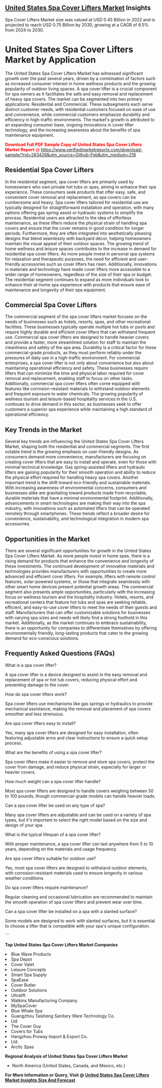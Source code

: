 <h2><a href="https://www.verifiedmarketreports.com/download-sample/?rid=283426&amp;utm_source=Github-Feb&amp;utm_medium=218" target="_blank">United States Spa Cover Lifters Market</a> Insights</h2><p>Spa Cover Lifters Market size was valued at USD 0.45 Billion in 2022 and is projected to reach USD 0.75 Billion by 2030, growing at a CAGR of 6.5% from 2024 to 2030.</p><p> <h1>United States Spa Cover Lifters Market by Application</h1> <p>The United States Spa Cover Lifters Market has witnessed significant growth over the past several years, driven by a combination of factors such as increased consumer interest in home wellness products and the growing popularity of outdoor living spaces. A spa cover lifter is a crucial component for spa owners as it facilitates the safe and easy removal and replacement of heavy spa covers. The market can be segmented into two primary applications: Residential and Commercial. These subsegments each serve distinct customer needs, with residential customers focused on ease of use and convenience, while commercial customers emphasize durability and efficiency in high-traffic environments. The market's growth is attributed to an expanding consumer base, ongoing innovations in cover lifter technology, and the increasing awareness about the benefits of spa maintenance equipment. <p><span class=""><span style="color: #ff0000;"><strong>Download Full PDF Sample Copy of United States Spa Cover Lifters Market Report</strong> @ </span><a href="https://www.verifiedmarketreports.com/download-sample/?rid=283426&amp;utm_source=Github-Feb&amp;utm_medium=218" target="_blank">https://www.verifiedmarketreports.com/download-sample/?rid=283426&amp;utm_source=Github-Feb&amp;utm_medium=218</a></span></p></p> <h2>Residential Spa Cover Lifters</h2> <p>In the residential segment, spa cover lifters are primarily used by homeowners who own private hot tubs or spas, aiming to enhance their spa experience. These consumers seek products that offer easy, safe, and convenient cover removal and replacement, as spa covers can be cumbersome and heavy. Spa cover lifters tailored for residential use are typically designed for straightforward installation and operation, with many options offering gas spring assist or hydraulic systems to simplify the process. Residential users are attracted to the idea of effortless maintenance, as these lifters reduce the physical strain of handling spa covers and ensure that the cover remains in good condition for longer periods. Furthermore, they are often integrated into aesthetically pleasing designs that blend seamlessly with backyard décor, helping homeowners maintain the visual appeal of their outdoor spaces. The growing trend of home wellness and leisure spaces contributes to the increase in demand for residential spa cover lifters. As more people invest in personal spa systems for relaxation and therapeutic purposes, the need for efficient and user-friendly accessories such as cover lifters has risen. Additionally, innovations in materials and technology have made cover lifters more accessible to a wider range of homeowners, regardless of the size of their spa or budget. The residential segment continues to expand as more individuals look to enhance their at-home spa experience with products that ensure ease of maintenance and longevity of their spa equipment. <h2>Commercial Spa Cover Lifters</h2> <p>The commercial segment of the spa cover lifters market focuses on the needs of businesses such as hotels, resorts, spas, and other recreational facilities. These businesses typically operate multiple hot tubs or pools and require highly durable and efficient cover lifters that can withstand frequent use. Commercial spa cover lifters are designed to handle heavier covers and provide a faster, more streamlined solution for staff to maintain the cleanliness and safety of the spa area. Durability is a critical factor for these commercial-grade products, as they must perform reliably under the pressures of daily use in a high-traffic environment. For commercial enterprises, a spa cover lifter is not only about convenience but also about maintaining operational efficiency and safety. These businesses require lifters that can minimize the time and physical labor required for cover removal and replacement, enabling staff to focus on other tasks. Additionally, commercial spa cover lifters often come equipped with features like corrosion-resistant materials to withstand outdoor elements and frequent exposure to water chemicals. The growing popularity of wellness tourism and leisure-based hospitality services in the U.S. continues to drive demand in this sector, as businesses seek to offer customers a superior spa experience while maintaining a high standard of operational efficiency. <h2>Key Trends in the Market</h2> <p>Several key trends are influencing the United States Spa Cover Lifters Market, shaping both the residential and commercial segments. The first notable trend is the growing emphasis on user-friendly designs. As consumers demand more convenience, manufacturers are focusing on creating cover lifters that are easy to install and operate, even for those with minimal technical knowledge. Gas spring-assisted lifters and hydraulic lifters are gaining popularity for their smooth operation and ability to reduce the physical effort required for handling heavy spa covers. Another important trend is the shift toward eco-friendly and sustainable materials. With increasing awareness of environmental concerns, consumers and businesses alike are gravitating toward products made from recyclable, durable materials that have a minimal environmental footprint. Additionally, advancements in smart technologies are making their way into the spa industry, with innovations such as automated lifters that can be operated remotely through smartphones. These trends reflect a broader desire for convenience, sustainability, and technological integration in modern spa accessories. <h2>Opportunities in the Market</h2> <p>There are several significant opportunities for growth in the United States Spa Cover Lifters Market. As more people invest in home spas, there is a rising demand for products that enhance the convenience and longevity of these investments. The continued development of innovative materials and technologies provides manufacturers with opportunities to create more advanced and efficient cover lifters. For example, lifters with remote control features, solar-powered systems, or those that integrate seamlessly with other smart home devices present potential growth areas. The commercial segment also presents ample opportunities, particularly with the increasing focus on wellness tourism and the hospitality industry. Hotels, resorts, and recreational centers that feature hot tubs and spas are seeking reliable, efficient, and easy-to-use cover lifters to meet the needs of their guests and staff. Manufacturers that can offer customizable solutions for businesses with varying spa sizes and needs will likely find a strong foothold in this market. Additionally, as the market continues to embrace sustainability, there is an opportunity for companies to differentiate themselves by offering environmentally friendly, long-lasting products that cater to the growing demand for eco-conscious solutions. <h2>Frequently Asked Questions (FAQs)</h2> <p>What is a spa cover lifter?</p> <p>A spa cover lifter is a device designed to assist in the easy removal and replacement of spa or hot tub covers, reducing physical effort and preventing damage to the cover.</p> <p>How do spa cover lifters work?</p> <p>Spa cover lifters use mechanisms like gas springs or hydraulics to provide mechanical assistance, making the removal and placement of spa covers smoother and less strenuous.</p> <p>Are spa cover lifters easy to install?</p> <p>Yes, many spa cover lifters are designed for easy installation, often featuring adjustable arms and clear instructions to ensure a quick setup process.</p> <p>What are the benefits of using a spa cover lifter?</p> <p>Spa cover lifters make it easier to remove and store spa covers, protect the cover from damage, and reduce physical strain, especially for larger or heavier covers.</p> <p>How much weight can a spa cover lifter handle?</p> <p>Most spa cover lifters are designed to handle covers weighing between 50 to 100 pounds, though commercial-grade models can handle heavier loads.</p> <p>Can a spa cover lifter be used on any type of spa?</p> <p>Many spa cover lifters are adjustable and can be used on a variety of spa types, but it's important to select the right model based on the size and design of your spa.</p> <p>What is the typical lifespan of a spa cover lifter?</p> <p>With proper maintenance, a spa cover lifter can last anywhere from 5 to 10 years, depending on the materials and usage frequency.</p> <p>Are spa cover lifters suitable for outdoor use?</p> <p>Yes, most spa cover lifters are designed to withstand outdoor elements, with corrosion-resistant materials used to ensure longevity in various weather conditions.</p> <p>Do spa cover lifters require maintenance?</p> <p>Regular cleaning and occasional lubrication are recommended to maintain the smooth operation of spa cover lifters and prevent wear over time.</p> <p>Can a spa cover lifter be installed on a spa with a slanted surface?</p> <p>Some models are designed to work with slanted surfaces, but it is essential to choose a lifter that is compatible with your spa's unique configuration.</p> ```</p><p><strong>Top United States Spa Cover Lifters Market Companies</strong></p><div data-test-id=""><p><li>Blue Wave Products</li><li> Spa Depot</li><li> Cover Valet</li><li> Leisure Concepts</li><li> Smart Spa Supply</li><li> SpaEase</li><li> Cover Butler</li><li> Outdoor Solutions</li><li> Ultralift</li><li> Watkins Manufacturing Company</li><li> MySpaCover</li><li> Blue Whale Spa</li><li> Guangzhou Taisheng Sanitary Ware Technology Co.</li><li>Ltd</li><li> The Cover Guy</li><li> Covers for Tubs</li><li> Hangzhou Proway Import & Export Co.</li><li> Ltd.</li><li> Arctic Spas</li></p><div><strong>Regional Analysis of&nbsp;United States Spa Cover Lifters Market</strong></div><ul><li dir="ltr"><p dir="ltr">North America&nbsp;(United States, Canada, and Mexico, etc.)</p></li></ul><p><strong>For More Information or Query, Visit @&nbsp;</strong><strong><a href="https://www.verifiedmarketreports.com/product/spa-cover-lifters-market/?utm_source=Github-Feb&amp;utm_medium=218" target="_blank">United States Spa Cover Lifters Market Insights Size And Forecast</a></strong></p></div>
